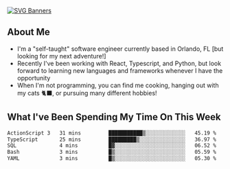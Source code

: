 [![SVG Banners](https://svg-banners.vercel.app/api?type=typeWriter&text1=Hello!%20I'm%20Cat,%20a%20Software%20Engineer%20✨%20&width=1000&height=150)](https://github.com/Akshay090/svg-banners)

## About Me
- I'm a "self-taught" software engineer currently based in Orlando, FL [but looking for my next adventure!]
- Recently I've been working with React, Typescript, and Python, but look forward to learning new languages and frameworks whenever I have the opportunity
- When I'm not programming, you can find me cooking, hanging out with my cats 🐈‍⬛, or pursuing many different hobbies!
  
## What I've Been Spending My Time On This Week

<!--START_SECTION:waka-->

```txt
ActionScript 3   31 mins         ███████████▒░░░░░░░░░░░░░   45.19 %
TypeScript       25 mins         █████████▒░░░░░░░░░░░░░░░   36.97 %
SQL              4 mins          █▓░░░░░░░░░░░░░░░░░░░░░░░   06.52 %
Bash             3 mins          █▒░░░░░░░░░░░░░░░░░░░░░░░   05.59 %
YAML             3 mins          █▒░░░░░░░░░░░░░░░░░░░░░░░   05.30 %
```

<!--END_SECTION:waka-->
